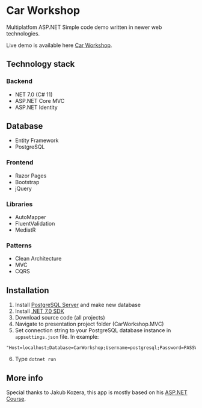 # Car Workshop
Multiplatfom ASP.NET Simple code demo written in newer web technologies.

Live demo is available here [Car Workshop](http://carworkshop.obisoft.pl).

## Technology stack

### Backend
- NET 7.0 (C# 11)
- ASP.NET Core MVC
- ASP.NET Identity

## Database 
- Entity Framework
- PostgreSQL

### Frontend
- Razor Pages
- Bootstrap
- jQuery

### Libraries
- AutoMapper
- FluentValidation
- MediatR

### Patterns
- Clean Architecture
- MVC
- CQRS

## Installation
1. Install [PostgreSQL Server](https://www.postgresql.org/download/) and make new database
2. Install [.NET 7.0 SDK](https://dotnet.microsoft.com/en-us/download/dotnet/7.0)
3. Download source code (all projects)
4. Navigate to presentation project folder (CarWorkshop.MVC)
5. Set connection string to your PostgreSQL database instance in `appsettings.json` file. In example:
```
"Host=localhost;Database=CarWorkshop;Username=postgresql;Password=PASSWORD;"
```
6. Type `dotnet run`

## More info
Special thanks to Jakub Kozera, this app is mostly based on his [ASP.NET Course](https://www.udemy.com/course/aspnet-core-mvc-kurs-od-podstaw-c-net).